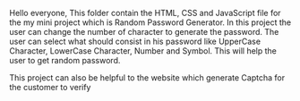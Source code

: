 Hello everyone,
This folder contain the HTML, CSS and JavaScript file for the my mini project which is Random Password Generator.
In this project the user can change the number of character to generate the password.
The user can select what should consist in his password like UpperCase Character, LowerCase Character, Number and Symbol.
This will help the user to get random password.

This project can also be helpful to the website which generate Captcha for the customer to verify